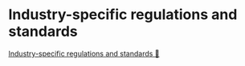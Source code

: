 # Industry-specific regulations and standards

[Industry-specific regulations and standards &#128279;](https://www.coursera.org/learn/strategies-for-cloud-security-risk-management/lecture/ECgEU/industry-specific-regulations-and-standards)

